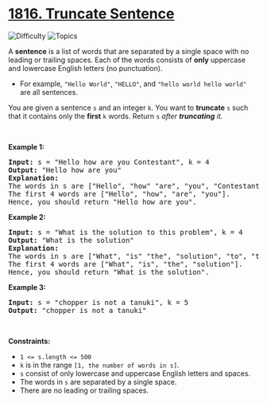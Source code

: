 # [1816. Truncate Sentence](https://leetcode.com/problems/truncate-sentence)

![Difficulty](https://img.shields.io/badge/Difficulty-Easy-blue.svg) ![Topics](https://img.shields.io/badge/Topics-Array,%20String-orange.svg)
<br/>

<p>A <strong>sentence</strong> is a list of words that are separated by a single space with no leading or trailing spaces. Each of the words consists of <strong>only</strong> uppercase and lowercase English letters (no punctuation).</p>

<ul>
	<li>For example, <code>&quot;Hello World&quot;</code>, <code>&quot;HELLO&quot;</code>, and <code>&quot;hello world hello world&quot;</code> are all sentences.</li>
</ul>

<p>You are given a sentence <code>s</code>​​​​​​ and an integer <code>k</code>​​​​​​. You want to <strong>truncate</strong> <code>s</code>​​​​​​ such that it contains only the <strong>first</strong> <code>k</code>​​​​​​ words. Return <code>s</code>​​​​<em>​​ after <strong>truncating</strong> it.</em></p>

<p>&nbsp;</p>
<p><strong class="example">Example 1:</strong></p>

<pre>
<strong>Input:</strong> s = &quot;Hello how are you Contestant&quot;, k = 4
<strong>Output:</strong> &quot;Hello how are you&quot;
<strong>Explanation:</strong>
The words in s are [&quot;Hello&quot;, &quot;how&quot; &quot;are&quot;, &quot;you&quot;, &quot;Contestant&quot;].
The first 4 words are [&quot;Hello&quot;, &quot;how&quot;, &quot;are&quot;, &quot;you&quot;].
Hence, you should return &quot;Hello how are you&quot;.
</pre>

<p><strong class="example">Example 2:</strong></p>

<pre>
<strong>Input:</strong> s = &quot;What is the solution to this problem&quot;, k = 4
<strong>Output:</strong> &quot;What is the solution&quot;
<strong>Explanation:</strong>
The words in s are [&quot;What&quot;, &quot;is&quot; &quot;the&quot;, &quot;solution&quot;, &quot;to&quot;, &quot;this&quot;, &quot;problem&quot;].
The first 4 words are [&quot;What&quot;, &quot;is&quot;, &quot;the&quot;, &quot;solution&quot;].
Hence, you should return &quot;What is the solution&quot;.</pre>

<p><strong class="example">Example 3:</strong></p>

<pre>
<strong>Input:</strong> s = &quot;chopper is not a tanuki&quot;, k = 5
<strong>Output:</strong> &quot;chopper is not a tanuki&quot;
</pre>

<p>&nbsp;</p>
<p><strong>Constraints:</strong></p>

<ul>
	<li><code>1 &lt;= s.length &lt;= 500</code></li>
	<li><code>k</code> is in the range <code>[1, the number of words in s]</code>.</li>
	<li><code>s</code> consist of only lowercase and uppercase English letters and spaces.</li>
	<li>The words in <code>s</code> are separated by a single space.</li>
	<li>There are no leading or trailing spaces.</li>
</ul>

